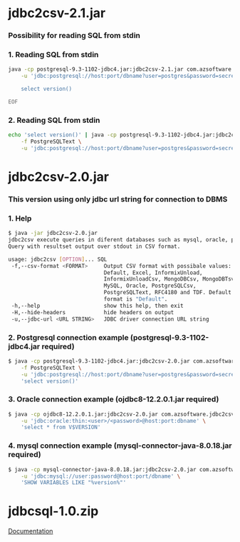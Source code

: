 # jdbc2csv-2.1.jar
### Possibility for reading SQL from stdin



### 1. Reading SQL from stdin
```sh
java -cp postgresql-9.3-1102-jdbc4.jar:jdbc2csv-2.1.jar com.azsoftware.jdbc2csv.Main \
    -u 'jdbc:postgresql://host:port/dbname?user=postgres&password=secretkey' <<EOF

    select version()

EOF
```


### 2. Reading SQL from stdin
```sh
echo 'select version()' | java -cp postgresql-9.3-1102-jdbc4.jar:jdbc2csv-2.1.jar com.azsoftware.jdbc2csv.Main \
    -f PostgreSQLText \
    -u 'jdbc:postgresql://host:port/dbname?user=postgres&password=secretkey'
```


# jdbc2csv-2.0.jar
### This version using only jdbc url string for connection to DBMS



### 1. Help
```sh
$ java -jar jdbc2csv-2.0.jar
jdbc2csv execute queries in diferent databases such as mysql, oracle, postgresql and etc.
Query with resultset output over stdout in CSV format.

usage: jdbc2csv [OPTION]... SQL
 -f,--csv-format <FORMAT>     Output CSV format with possibale values:
                              Default, Excel, InformixUnload,
                              InformixUnloadCsv, MongoDBCsv, MongoDBTsv,
                              MySQL, Oracle, PostgreSQLCsv,
                              PostgreSQLText, RFC4180 and TDF. Default
                              format is "Default".
 -h,--help                    show this help, then exit
 -H,--hide-headers            hide headers on output
 -u,--jdbc-url <URL STRING>   JDBC driver connection URL string

```


### 2. Postgresql connection example (postgresql-9.3-1102-jdbc4.jar required)
```sh
$ java -cp postgresql-9.3-1102-jdbc4.jar:jdbc2csv-2.0.jar com.azsoftware.jdbc2csv.Main \
    -f PostgreSQLText \
    -u 'jdbc:postgresql://host:port/dbname?user=postgres&password=secretkey' \
    'select version()'

```


### 3. Oracle connection example (ojdbc8-12.2.0.1.jar required)
```sh
$ java -cp ojdbc8-12.2.0.1.jar:jdbc2csv-2.0.jar com.azsoftware.jdbc2csv.Main \
    -u 'jdbc:oracle:thin:<user>/<password>@host:port:dbname' \
    'select * from V$VERSION'

```


### 4. mysql connection example (mysql-connector-java-8.0.18.jar required)
```sh
$ java -cp mysql-connector-java-8.0.18.jar:jdbc2csv-2.0.jar com.azsoftware.jdbc2csv.Main \
    -u 'jdbc:mysql://user:password@host:port/dbname' \
    'SHOW VARIABLES LIKE "%version%"'

```


# jdbcsql-1.0.zip

[Documentation](http://jdbcsql.sourceforge.net/)
